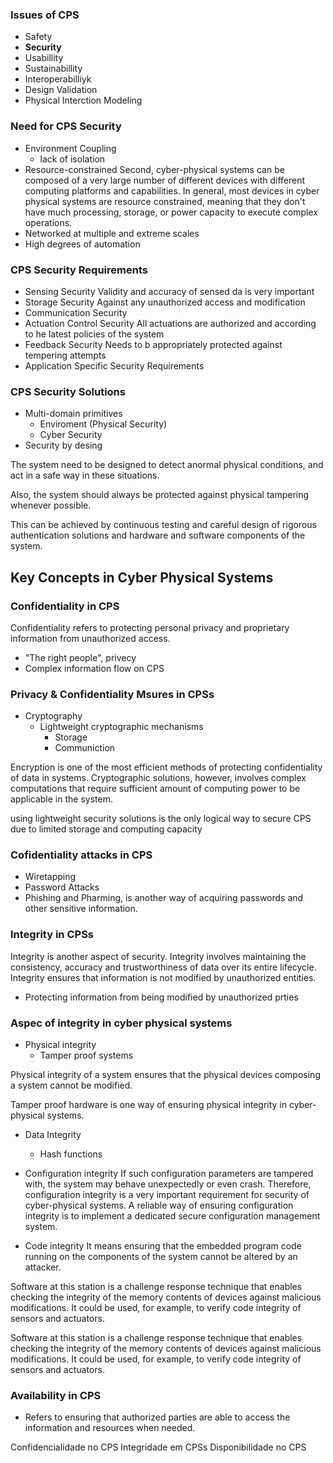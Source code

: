 

### Issues of CPS

* Safety
* **Security**
* Usabillity
* Sustainabillity
* Interoperabilliyk
* Design Validation
* Physical Interction Modeling

### Need for CPS Security

* Environment Coupling
    * lack of isolation
* Resource-constrained
Second, cyber-physical systems can be composed of a very large number of
different devices with different computing platforms and capabilities.
In general, most devices in cyber physical systems are resource constrained,
meaning that they don't have much processing,
storage, or power capacity to execute complex operations. 
* Networked at multiple and extreme scales
* High degrees of automation


### CPS Security Requirements

* Sensing Security
    Validity and accuracy of sensed da is very important
* Storage Security
    Against any unauthorized access and modification
* Communication Security
* Actuation Control Security
    All actuations are authorized and according to he latest policies of the system
* Feedback Security
    Needs to b appropriately protected against tempering attempts
* Application Specific Security Requirements

### CPS Security Solutions

* Multi-domain primitives
    * Enviroment (Physical Security)
    * Cyber Security
* Security by desing

The system need to be designed to detect anormal physical conditions, and
act in a safe way in these situations.

Also, the system should always be protected against physical tampering
whenever possible.

This can be achieved by continuous testing and careful design of rigorous
authentication solutions and hardware and software components of the system. 


## Key Concepts in Cyber Physical Systems

### Confidentiality in CPS

Confidentiality refers to protecting personal privacy and
proprietary information from unauthorized access. 

* "The right people", privecy
* Complex information flow on CPS

### Privacy & Confidentiality Msures in CPSs

* Cryptography
    * Lightweight cryptographic mechanisms
        * Storage
        * Communiction

Encryption is one of the most efficient methods of protecting
confidentiality of data in systems.
Cryptographic solutions, however, involves complex computations that
require sufficient amount of computing power to be applicable in the system.

using lightweight security solutions is the only logical way to secure CPS due to limited storage and computing capacity

### Cofidentiality attacks in CPS

* Wiretapping
* Password Attacks
* Phishing and Pharming, is another way of acquiring passwords and
other sensitive information.

### Integrity in CPSs

Integrity is another aspect of security.
Integrity involves maintaining the consistency, accuracy and
trustworthiness of data over its entire lifecycle.
Integrity ensures that information is not modified by unauthorized entities.


* Protecting information from being modified by unauthorized prties

### Aspec of integrity in cyber physical systems

* Physical integrity
    * Tamper proof systems


Physical integrity of a system ensures that
the physical devices composing a system cannot be modified. 

Tamper proof hardware is one way of ensuring physical integrity
in cyber-physical systems.

* Data Integrity
    * Hash functions

* Configuration integrity
If such configuration parameters are tampered with,
the system may behave unexpectedly or even crash.
Therefore, configuration integrity is a very important requirement for
security of cyber-physical systems.
A reliable way of ensuring configuration integrity is to implement
a dedicated secure configuration management system. 

* Code integrity
It means ensuring that the embedded program code running on
the components of the system cannot be altered by an attacker. 

Software at this station is a challenge response technique that enables checking
the integrity of the memory contents of devices against malicious modifications.
It could be used, for example, to verify code integrity of sensors and actuators. 

Software at this station is a challenge response technique that enables checking
the integrity of the memory contents of devices against malicious modifications.
It could be used, for example, to verify code integrity of sensors and actuators. 

### Availability in CPS

* Refers to ensuring that authorized parties are able to access the information and resources when needed.


Confidencialidade no CPS
Integridade em CPSs
Disponibilidade no CPS